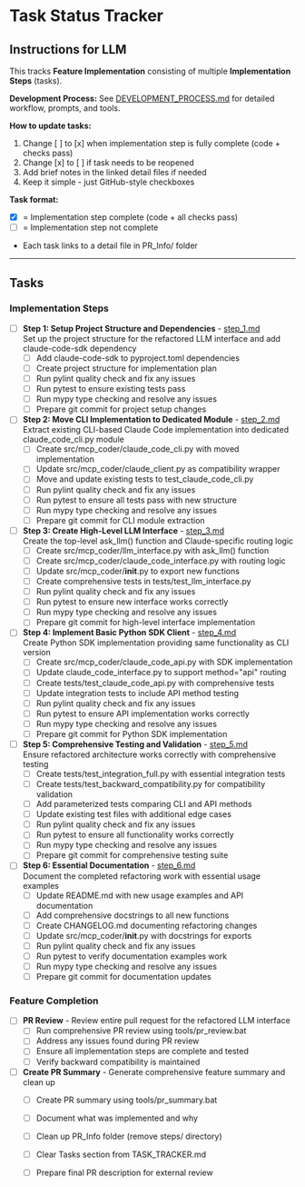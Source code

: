 # Task Status Tracker

## Instructions for LLM

This tracks **Feature Implementation** consisting of multiple **Implementation Steps** (tasks).

**Development Process:** See [DEVELOPMENT_PROCESS.md](./DEVELOPMENT_PROCESS.md) for detailed workflow, prompts, and tools.

**How to update tasks:**
1. Change [ ] to [x] when implementation step is fully complete (code + checks pass)
2. Change [x] to [ ] if task needs to be reopened
3. Add brief notes in the linked detail files if needed
4. Keep it simple - just GitHub-style checkboxes

**Task format:**
- [x] = Implementation step complete (code + all checks pass)
- [ ] = Implementation step not complete
- Each task links to a detail file in PR_Info/ folder

---

## Tasks

### Implementation Steps

- [ ] **Step 1: Setup Project Structure and Dependencies** - [step_1.md](steps/step_1.md)  
  Set up the project structure for the refactored LLM interface and add claude-code-sdk dependency
  - [ ] Add claude-code-sdk to pyproject.toml dependencies
  - [ ] Create project structure for implementation plan
  - [ ] Run pylint quality check and fix any issues
  - [ ] Run pytest to ensure existing tests pass
  - [ ] Run mypy type checking and resolve any issues
  - [ ] Prepare git commit for project setup changes

- [ ] **Step 2: Move CLI Implementation to Dedicated Module** - [step_2.md](steps/step_2.md)  
  Extract existing CLI-based Claude Code implementation into dedicated claude_code_cli.py module
  - [ ] Create src/mcp_coder/claude_code_cli.py with moved implementation
  - [ ] Update src/mcp_coder/claude_client.py as compatibility wrapper
  - [ ] Move and update existing tests to test_claude_code_cli.py
  - [ ] Run pylint quality check and fix any issues
  - [ ] Run pytest to ensure all tests pass with new structure
  - [ ] Run mypy type checking and resolve any issues
  - [ ] Prepare git commit for CLI module extraction

- [ ] **Step 3: Create High-Level LLM Interface** - [step_3.md](steps/step_3.md)  
  Create the top-level ask_llm() function and Claude-specific routing logic
  - [ ] Create src/mcp_coder/llm_interface.py with ask_llm() function
  - [ ] Create src/mcp_coder/claude_code_interface.py with routing logic
  - [ ] Update src/mcp_coder/__init__.py to export new functions
  - [ ] Create comprehensive tests in tests/test_llm_interface.py
  - [ ] Run pylint quality check and fix any issues
  - [ ] Run pytest to ensure new interface works correctly
  - [ ] Run mypy type checking and resolve any issues
  - [ ] Prepare git commit for high-level interface implementation

- [ ] **Step 4: Implement Basic Python SDK Client** - [step_4.md](steps/step_4.md)  
  Create Python SDK implementation providing same functionality as CLI version
  - [ ] Create src/mcp_coder/claude_code_api.py with SDK implementation
  - [ ] Update claude_code_interface.py to support method="api" routing
  - [ ] Create tests/test_claude_code_api.py with comprehensive tests
  - [ ] Update integration tests to include API method testing
  - [ ] Run pylint quality check and fix any issues
  - [ ] Run pytest to ensure API implementation works correctly
  - [ ] Run mypy type checking and resolve any issues
  - [ ] Prepare git commit for Python SDK implementation

- [ ] **Step 5: Comprehensive Testing and Validation** - [step_5.md](steps/step_5.md)  
  Ensure refactored architecture works correctly with comprehensive testing
  - [ ] Create tests/test_integration_full.py with essential integration tests
  - [ ] Create tests/test_backward_compatibility.py for compatibility validation
  - [ ] Add parameterized tests comparing CLI and API methods
  - [ ] Update existing test files with additional edge cases
  - [ ] Run pylint quality check and fix any issues
  - [ ] Run pytest to ensure all functionality works correctly
  - [ ] Run mypy type checking and resolve any issues
  - [ ] Prepare git commit for comprehensive testing suite

- [ ] **Step 6: Essential Documentation** - [step_6.md](steps/step_6.md)  
  Document the completed refactoring work with essential usage examples
  - [ ] Update README.md with new usage examples and API documentation
  - [ ] Add comprehensive docstrings to all new functions
  - [ ] Create CHANGELOG.md documenting refactoring changes
  - [ ] Update src/mcp_coder/__init__.py with docstrings for exports
  - [ ] Run pylint quality check and fix any issues
  - [ ] Run pytest to verify documentation examples work
  - [ ] Run mypy type checking and resolve any issues
  - [ ] Prepare git commit for documentation updates

### Feature Completion

- [ ] **PR Review** - Review entire pull request for the refactored LLM interface  
  - [ ] Run comprehensive PR review using tools/pr_review.bat
  - [ ] Address any issues found during PR review
  - [ ] Ensure all implementation steps are complete and tested
  - [ ] Verify backward compatibility is maintained

- [ ] **Create PR Summary** - Generate comprehensive feature summary and clean up  
  - [ ] Create PR summary using tools/pr_summary.bat
  - [ ] Document what was implemented and why
  - [ ] Clean up PR_Info folder (remove steps/ directory)
  - [ ] Clear Tasks section from TASK_TRACKER.md
  - [ ] Prepare final PR description for external review

